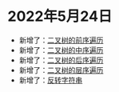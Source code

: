 # 2022年5月24日

- 新增了：[二叉树的前序遍历](/data-structure-algorithm/dsf/binary-tree-preorder-traversal.md)
- 新增了：[二叉树的中序遍历](/data-structure-algorithm/dsf/binary-tree-inorder-traversal.md)
- 新增了：[二叉树的后序遍历](/data-structure-algorithm/dsf/binary-tree-postorder-traversal.md)
- 新增了：[二叉树的层序遍历](/data-structure-algorithm/bsf/binary-tree-level-order-traversal.md)
- 新增了：[反转字符串](/data-structure-algorithm/double_pointer/inverted_string.md)

